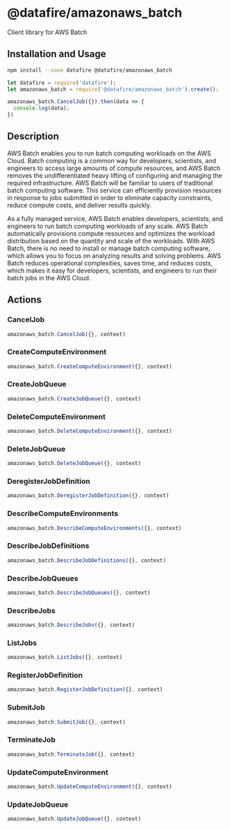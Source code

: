 # @datafire/amazonaws_batch

Client library for AWS Batch

## Installation and Usage
```bash
npm install --save datafire @datafire/amazonaws_batch
```

```js
let datafire = require('datafire');
let amazonaws_batch = require('@datafire/amazonaws_batch').create();

amazonaws_batch.CancelJob({}).then(data => {
  console.log(data);
})
```

## Description
<p>AWS Batch enables you to run batch computing workloads on the AWS Cloud. Batch computing is a common way for developers, scientists, and engineers to access large amounts of compute resources, and AWS Batch removes the undifferentiated heavy lifting of configuring and managing the required infrastructure. AWS Batch will be familiar to users of traditional batch computing software. This service can efficiently provision resources in response to jobs submitted in order to eliminate capacity constraints, reduce compute costs, and deliver results quickly.</p> <p>As a fully managed service, AWS Batch enables developers, scientists, and engineers to run batch computing workloads of any scale. AWS Batch automatically provisions compute resources and optimizes the workload distribution based on the quantity and scale of the workloads. With AWS Batch, there is no need to install or manage batch computing software, which allows you to focus on analyzing results and solving problems. AWS Batch reduces operational complexities, saves time, and reduces costs, which makes it easy for developers, scientists, and engineers to run their batch jobs in the AWS Cloud.</p>

## Actions
### CancelJob



```js
amazonaws_batch.CancelJob({}, context)
```


### CreateComputeEnvironment



```js
amazonaws_batch.CreateComputeEnvironment({}, context)
```


### CreateJobQueue



```js
amazonaws_batch.CreateJobQueue({}, context)
```


### DeleteComputeEnvironment



```js
amazonaws_batch.DeleteComputeEnvironment({}, context)
```


### DeleteJobQueue



```js
amazonaws_batch.DeleteJobQueue({}, context)
```


### DeregisterJobDefinition



```js
amazonaws_batch.DeregisterJobDefinition({}, context)
```


### DescribeComputeEnvironments



```js
amazonaws_batch.DescribeComputeEnvironments({}, context)
```


### DescribeJobDefinitions



```js
amazonaws_batch.DescribeJobDefinitions({}, context)
```


### DescribeJobQueues



```js
amazonaws_batch.DescribeJobQueues({}, context)
```


### DescribeJobs



```js
amazonaws_batch.DescribeJobs({}, context)
```


### ListJobs



```js
amazonaws_batch.ListJobs({}, context)
```


### RegisterJobDefinition



```js
amazonaws_batch.RegisterJobDefinition({}, context)
```


### SubmitJob



```js
amazonaws_batch.SubmitJob({}, context)
```


### TerminateJob



```js
amazonaws_batch.TerminateJob({}, context)
```


### UpdateComputeEnvironment



```js
amazonaws_batch.UpdateComputeEnvironment({}, context)
```


### UpdateJobQueue



```js
amazonaws_batch.UpdateJobQueue({}, context)
```


